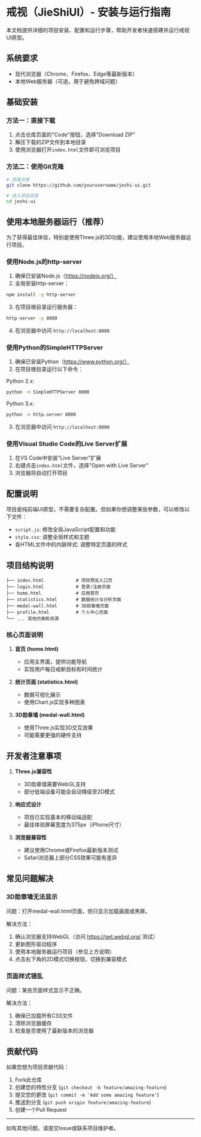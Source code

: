 # 戒视（JieShiUI）- 安装与运行指南

本文档提供详细的项目安装、配置和运行步骤，帮助开发者快速搭建并运行戒视UI原型。

## 系统要求

- 现代浏览器（Chrome、Firefox、Edge等最新版本）
- 本地Web服务器（可选，用于避免跨域问题）

## 基础安装

### 方法一：直接下载

1. 点击仓库页面的"Code"按钮，选择"Download ZIP"
2. 解压下载的ZIP文件到本地目录
3. 使用浏览器打开`index.html`文件即可浏览项目

### 方法二：使用Git克隆

```bash
# 克隆仓库
git clone https://github.com/yourusername/jeshi-ui.git

# 进入项目目录
cd jeshi-ui
```

## 使用本地服务器运行（推荐）

为了获得最佳体验，特别是使用Three.js的3D功能，建议使用本地Web服务器运行项目。

### 使用Node.js的http-server

1. 确保已安装Node.js（https://nodejs.org/）
2. 全局安装http-server：

```bash
npm install -g http-server
```

3. 在项目根目录运行服务器：

```bash
http-server -p 8080
```

4. 在浏览器中访问 `http://localhost:8080`

### 使用Python的SimpleHTTPServer

1. 确保已安装Python（https://www.python.org/）
2. 在项目根目录运行以下命令：

Python 2.x:
```bash
python -m SimpleHTTPServer 8000
```

Python 3.x:
```bash
python -m http.server 8000
```

3. 在浏览器中访问 `http://localhost:8000`

### 使用Visual Studio Code的Live Server扩展

1. 在VS Code中安装"Live Server"扩展
2. 右键点击`index.html`文件，选择"Open with Live Server"
3. 浏览器将自动打开项目

## 配置说明

项目是纯前端UI原型，不需要复杂配置。但如果你想调整某些参数，可以修改以下文件：

- `script.js`: 修改全局JavaScript配置和功能
- `style.css`: 调整全局样式和主题
- 各HTML文件中的内联样式: 调整特定页面的样式

## 项目结构说明

```
├── index.html            # 项目预览入口页
├── login.html            # 登录/注册页面
├── home.html             # 应用首页
├── statistics.html       # 数据统计与分析页面
├── medal-wall.html       # 3D勋章墙页面
├── profile.html          # 个人中心页面
└── ... 其他页面和资源
```

### 核心页面说明

1. **首页 (home.html)**
   - 应用主界面，提供功能导航
   - 实现用户每日戒断目标和时间统计

2. **统计页面 (statistics.html)**
   - 数据可视化展示
   - 使用Chart.js实现多种图表

3. **3D勋章墙 (medal-wall.html)**
   - 使用Three.js实现3D交互效果
   - 可能需要更强的硬件支持

## 开发者注意事项

1. **Three.js兼容性**
   - 3D勋章墙需要WebGL支持
   - 部分低端设备可能会自动降级至2D模式

2. **响应式设计**
   - 项目已实现基本的移动端适配
   - 最佳体验屏幕宽度为375px（iPhone尺寸）

3. **浏览器兼容性**
   - 建议使用Chrome或Firefox最新版本测试
   - Safari浏览器上部分CSS效果可能有差异

## 常见问题解决

### 3D勋章墙无法显示

问题：打开medal-wall.html页面，但只显示加载画面或黑屏。

解决方法：
1. 确认浏览器支持WebGL（访问 https://get.webgl.org/ 测试）
2. 更新图形驱动程序
3. 使用本地服务器运行项目（参见上方说明）
4. 点击右下角的2D模式切换按钮，切换到兼容模式

### 页面样式错乱

问题：某些页面样式显示不正确。

解决方法：
1. 确保已加载所有CSS文件
2. 清除浏览器缓存
3. 检查是否使用了最新版本的浏览器

## 贡献代码

如果您想为项目贡献代码：

1. Fork此仓库
2. 创建您的特性分支 (`git checkout -b feature/amazing-feature`)
3. 提交您的更改 (`git commit -m 'Add some amazing feature'`)
4. 推送到分支 (`git push origin feature/amazing-feature`)
5. 创建一个Pull Request

---

如有其他问题，请提交Issue或联系项目维护者。 